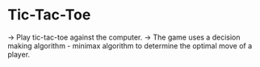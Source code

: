 # Tic-Tac-Toe

-> Play tic-tac-toe against the computer.
-> The game uses a decision making algorithm - minimax algorithm to determine the optimal move of a player.
